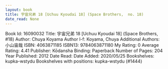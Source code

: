```yaml
---
layout: book
title: 宇宙兄弟 18 [Uchuu Kyoudai 18] (Space Brothers,  no. 18)
date_read: None
---
```


Book Id: 16090032
Title: 宇宙兄弟 18 [Uchuu Kyoudai 18] (Space Brothers, #18)
Author: Chuya Koyama
Author l-f: Koyama, Chuya
Additional Authors: 小山宙哉
ISBN: 4063871185
ISBN13: 9784063871180
My Rating: 0
Average Rating: 4.41
Publisher: Kōdansha
Binding: Paperback
Number of Pages: 204
Year Published: 2012
Date Read: 
Date Added: 2020/05/25
Bookshelves: kupka-wstydu
Bookshelves with positions: kupka-wstydu (#1444)

